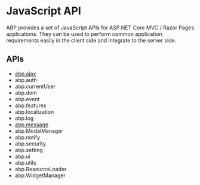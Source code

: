 # JavaScript API

ABP provides a set of JavaScript APIs for ASP.NET Core MVC / Razor Pages applications. They can be used to perform common application requirements easily in the client side and integrate to the server side.

## APIs

* [abp.ajax](Ajax.md)
* abp.auth
* abp.currentUser
* abp.dom
* abp.event
* abp.features
* abp.localization
* abp.log
* [abp.message](Message.md)
* abp.ModalManager
* abp.notify
* abp.security
* abp.setting
* abp.ui
* abp.utils
* abp.ResourceLoader
* abp.WidgetManager